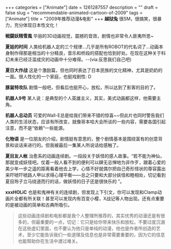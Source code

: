 +++
categories = ["Animate"]
date = 1261287557
description = ""
draft = false
slug = "recommendable-animated-cartoon-of-2009"
tags = ["Animate"]
title = "2009年推荐动漫&电影"
+++
<b>越狱兔</b>
很SM，很搞笑，很暴力，充分体现日本性文化！<br />

<b>戦闘妖精雪風</b>
华丽的3D动画视觉，震撼的音效，剧情也非常令人匪夷所思~

<b>夏娃的时间</b>
人类给机器人定的三个规律...几乎是所有ROBOT的代名词了...动画本身制作得那是相当的十分精良，音乐和桥段的搭配也恰到好处。在现在这种关于科幻未来已经泛滥成灾的动画中十分难得。--(via:反思我们自己吧)

<b>夏日大作战</b>
这是个激励篇，但也同时表达了日本民族的文化精神，尤其是奶奶的一面。很人性化的一个家庭，也挺戏剧性: D

<b>豚鼠特攻队</b> 
剧情一般吧，但看后也挺开心，放松，所以达到了影客的目的了。

<b>机器人9号</b>
某人说：是典型的个人英雄主义，其实，美式动画都这样，他需要主角。

<b>机器人总动员</b>
可爱的Wall-E总是给我们带来不错的惊喜~~但此片也同时警告我们人类的生活状态，应该有所改变，就像哥本哈大会所谈的一些内容，需要各国引起注意，而不是“依赖”一些能源。

<b>化物语</b>
是一位朋友的介绍，剧情挺有意思的，整个剧情基本是围绕富有的创意背景和谈话来进行的。但我被最后一集某人所说话给感触了。

<b>夏目友人帐</b>
治愈系的动画连续剧。一段段关于妖怪的感人故事。“若不能为神仙，那就变成妖怪吧。仗着一般人看不到的便利可以肆无忌惮地为非作歹，跟着心爱的美少年一步之遥的距离看着他去上学，心情不好就偶尔把自己奇形怪状的尊容露出来吓唬吓唬路人甲以求得心理平衡——总之只要和大部分妖怪和睦相处，切记看到夏目玲子立马绕道而行的话，做妖怪的日子还是很快乐的 ”。

<b>xxxHOLiC</b>
也是和鬼神有关的连续剧，但发现上下引文，你可以发现和Clamp动画片全都有所关联！甚至可以发现内有百变小樱，X战记等人物出现。还有点重要的是被动画的简单和古典所吸引。

<blockquote>
这些动画连续剧和电影都是我个人整理所推荐的，其实优秀的动漫还是有很多的，但最重要的一点，切记：它只是给你带来快乐和放松，不要过度沉溺在这些虚幻里面，也不要认为他只是单纯的动漫，他也是作者所创造的艺术，至少它能告诉我们一些道理及信息也是非常需要重要的，因为它的信息也能帮助你在生活中渡过难关。
</blockquote>